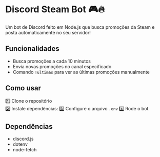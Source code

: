 # Discord Steam Bot 🎮🔥

Um bot de Discord feito em Node.js que busca promoções da Steam e posta automaticamente no seu servidor!

## Funcionalidades
- Busca promoções a cada 10 minutos
- Envia novas promoções no canal especificado
- Comando `!ultimas` para ver as últimas promoções manualmente

## Como usar

1️⃣ Clone o repositório  
2️⃣ Instale dependências:
3️⃣ Configure o arquivo `.env`
4️⃣ Rode o bot


## Dependências
- discord.js
- dotenv
- node-fetch
